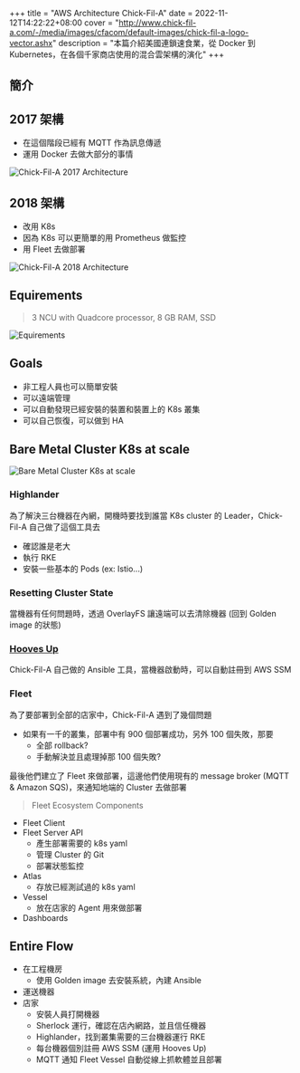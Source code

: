 +++
title = "AWS Architecture Chick-Fil-A"
date = 2022-11-12T14:22:22+08:00
cover = "http://www.chick-fil-a.com/-/media/images/cfacom/default-images/chick-fil-a-logo-vector.ashx"
description = "本篇介紹美國連鎖速食業，從 Docker 到 Kubernetes，在各個千家商店使用的混合雲架構的演化"
+++

## 簡介

## 2017 架構
- 在這個階段已經有 MQTT 作為訊息傳遞
- 運用 Docker 去做大部分的事情

![Chick-Fil-A 2017 Architecture](https://res.infoq.com/presentations/chick-fil-a-k8-clusters/en/slides/sl5-1531966648307.jpg)

## 2018 架構
- 改用 K8s
- 因為 K8s 可以更簡單的用 Prometheus 做監控
- 用 Fleet 去做部署

![Chick-Fil-A 2018 Architecture](https://res.infoq.com/presentations/chick-fil-a-k8-clusters/en/slides/sl6-1531966652646.jpg)
## Equirements
> 3 NCU with Quadcore processor, 8 GB RAM, SSD

![Equirements](https://res.infoq.com/presentations/chick-fil-a-k8-clusters/en/slides/sl11-1531966645373.jpg)

## Goals
- 非工程人員也可以簡單安裝
- 可以遠端管理
- 可以自動發現已經安裝的裝置和裝置上的 K8s 叢集
- 可以自己恢復，可以做到 HA

## Bare Metal Cluster K8s at scale
![Bare Metal Cluster K8s at scale](https://res.infoq.com/presentations/chick-fil-a-k8-clusters/en/slides/sl14-1531966652381.jpg)
### Highlander
為了解決三台機器在內網，開機時要找到誰當 K8s cluster 的 Leader，Chick-Fil-A 自己做了這個工具去
- 確認誰是老大
- 執行 RKE
- 安裝一些基本的 Pods (ex: Istio...)

### Resetting Cluster State
當機器有任何問題時，透過 OverlayFS 讓遠端可以去清除機器 (回到 Golden image 的狀態)
  
### [Hooves Up](https://github.com/chick-fil-a/hoovesup)
Chick-Fil-A 自己做的 Ansible 工具，當機器啟動時，可以自動註冊到 AWS SSM

### Fleet
為了要部署到全部的店家中，Chick-Fil-A 遇到了幾個問題

- 如果有一千的叢集，部署中有 900 個部署成功，另外 100 個失敗，那要
  - 全部 rollback?
  - 手動解決並且處理掉那 100 個失敗?

最後他們建立了 Fleet 來做部署，這邊他們使用現有的 message broker (MQTT & Amazon SQS)，來通知地端的 Cluster 去做部署

> Fleet Ecosystem Components
- Fleet Client
- Fleet Server API
  - 產生部署需要的 k8s yaml
  - 管理 Cluster 的 Git
  - 部署狀態監控
- Atlas
  - 存放已經測試過的 k8s yaml
- Vessel
  - 放在店家的 Agent 用來做部署
- Dashboards

## Entire Flow

- 在工程機房
  - 使用 Golden image 去安裝系統，內建 Ansible
- 運送機器
- 店家
  - 安裝人員打開機器
  - Sherlock 運行，確認在店內網路，並且信任機器
  - Highlander，找到叢集需要的三台機器運行 RKE
  - 每台機器個別註冊 AWS SSM (運用 Hooves Up)
  - MQTT 通知 Fleet Vessel 自動從線上抓軟體並且部署
